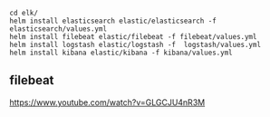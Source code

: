 
```
cd elk/
helm install elasticsearch elastic/elasticsearch -f elasticsearch/values.yml
helm install filebeat elastic/filebeat -f filebeat/values.yml
helm install logstash elastic/logstash -f  logstash/values.yml
helm install kibana elastic/kibana -f kibana/values.yml
```

## filebeat
https://www.youtube.com/watch?v=GLGCJU4nR3M